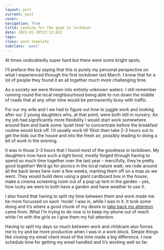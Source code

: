 ```yaml
---
layout: post
current: post
cover: 
navigation: True
title: Looking for the good in lockdown
date: 2021-01-30T22:12:42Z
tags: 
class: post-template
subclass: 'post'
---
```


At times undoubtedly super hard but there were some bright spots. 

I’ll preface this by saying that this is purely my personal perspective on what I experienced through the first lockdown last March. I know that for a lot of people they found it an all together much more challenging time. 

As a society we were thrown into entirely unknown waters. I still remember running round the local neighbourhood being able to run down the middle of roads that at any other time would be permanently busy with traffic. 

For our my wife and I we had to figure out how to juggle work and looking after our 2 young daughters who, at that point, were both still in nursery. As my job had significantly more flexibility I would start work somewhere around 6am and bank some ‘quiet time’ to concentrate before the breakfast routine would kick off. I’d usually work till 10ish then take 2-3 hours out to get the kids out the house and into the fresh air, possibly leading to doing a bit of work in the evening. 

It was in those 2-3 hours that I found most of the goodness in lockdown. My daughters now have such a tight bond, mostly forged through having to spend so much time together over the last year - mercifully, they’re pretty good together! We’d go for picnics in the local nature walk, we rode around all the back lanes here over a few weeks, marking them off on a map as we went. They would build dens using a giant cardboard box in the house, make a cinema screening room out of a pop up tent in the garden - yes, how lucky we were to both have a garden and have weather to use it. 

I also found that having to split my time between them and work made me be more focussed on each ‘mode’ I was in, while I was in it. It took some doing and it’s where a good chunk of my desire to [take back my attention](https://www.colinframe.com/taking-back-my-attention) came from. What I’m trying to do now is to keep my phone out of reach while I’m with the girls so I give them my full attention. 

Having to split my days so much between work and childcare also forces me to try and be more productive when I was in a work block. Simple things like closing my email client most of the time made a big difference. I now schedule time for getting my email handled and it’s working well so far. 